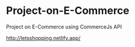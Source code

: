 # Project-on-E-Commerce
Project on E-Commerce using CommerceJs API

http://letsshopping.netlify.app/
